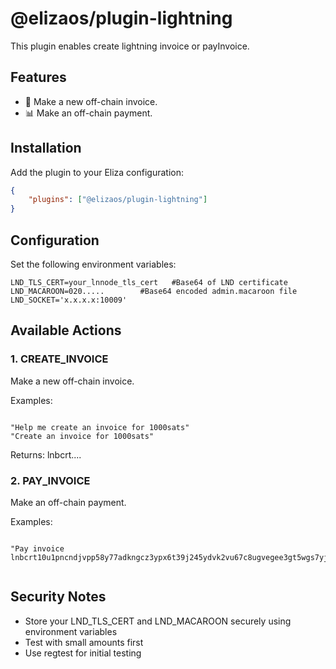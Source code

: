 # @elizaos/plugin-lightning

This plugin enables create lightning invoice or payInvoice.

## Features

- 💱 Make a new off-chain invoice.
- 📊 Make an off-chain payment.

## Installation

Add the plugin to your Eliza configuration:

```json
{
    "plugins": ["@elizaos/plugin-lightning"]
}
```

## Configuration

Set the following environment variables:

```env
LND_TLS_CERT=your_lnnode_tls_cert   #Base64 of LND certificate
LND_MACAROON=020.....        #Base64 encoded admin.macaroon file
LND_SOCKET='x.x.x.x:10009'
```

## Available Actions

### 1. CREATE_INVOICE

Make a new off-chain invoice.

Examples:

```text

"Help me create an invoice for 1000sats"
"Create an invoice for 1000sats"

```

Returns: lnbcrt....

### 2. PAY_INVOICE

Make an off-chain payment.

Examples:

```text

"Pay invoice lnbcrt10u1pncndjvpp58y77adkngcz3ypx6t39j245ydvk2vu67c8ugvegee3gt5wgs7yjqdxvdec82c33wdmnq73s0qcxwurrxp4nquncxe4h56m9xu6xwetyd3mrq6ehdguxkd35wuurgarex4u8gefkdsekgdtnddehxurrxecxvhmwwp6kyvfexekhxwtv8paryvnpwsuhxdryvachwangw3kn2atddq6kzvrvwfcxzanewce8ja34d43k56rkweu8jdtcwv68zmrsvdescqzzsxqrrsssp5q3hv38wfprvaazzwf8c4t33tzjcac5xz94sk8muehmn5szqaw6ks9qxpqysgqt5pjhna4922s8ayzgu5rh8clx7psp2culdr5r6cxxxqzs3e5ep345p45vggg0qegt6fu3prdrqgpd8v70l9wdhekt8gex5e8pqvxg2sp97fkmd"


```

## Security Notes

- Store your LND_TLS_CERT and LND_MACAROON securely using environment variables
- Test with small amounts first
- Use regtest for initial testing

